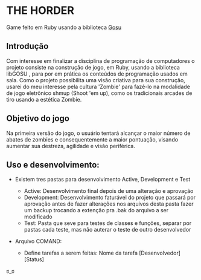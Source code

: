 THE HORDER
=========

Game feito em Ruby usando a biblioteca [Gosu](https://github.com/jlnr/gosu)

Introdução
-----------
Com interesse em finalizar a disciplina de programação de computadores o projeto consiste
na construção de jogo, em Ruby, usando a biblioteca libGOSU , para por em prática os
conteúdos de programação usados em sala. Como o projeto possibilita uma visão criativa
para sua construção, usarei do meu interesse pela cultura 'Zombie' para fazê-lo na modalidade
de jogo eletrônico shmup (Shoot 'em up), como os tradicionais arcades de tiro usando a estética Zombie.


Objetivo do jogo
----------------
Na primeira versão do jogo, o usuário tentará alcançar o maior número de abates de zombies
e consequentemente a maior pontuação, visando aumentar sua destreza, agilidade e visão
periférica.

Uso e desenvolvimento:
----------------------

* Existem tres pastas para desenvolvimento Active, Development e Test
	- Active:
  		Desenvolvimento final depois de uma alteração e aprovação
	- Development:
		Desenvolvimento faturável do projeto que passará por aprovação antes de fazer alterações nos arquivos desta pasta fazer um backup trocando a extenção pra .bak do arquivo a ser modificado 
	- Test:
		Pasta que seve para testes de classes e funções, separar por pastas cada teste, mas não auterar o teste de outro desenvolvedor

* Arquivo COMAND:
	- Define tarefas a serem feitas:
		Nome da tarefa [Desenvolvedor][Status]
		
ಠ_ಠ
